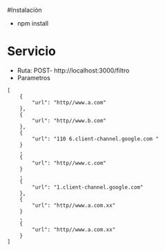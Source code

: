 #Instalaciòn
* npm install

# Servicio 
* Ruta:  POST- http://localhost:3000/filtro
* Parametros
````
[
    {
        "url": "http//www.a.com"
    },
    {
        "url": "http//www.b.com"
    },
    {
        "url": "110 6.client-channel.google.com "
    }
    ,
    {
        "url": "http//www.c.com"
    }
    ,
    {
        "url": "1.client-channel.google.com"
    },
    {
        "url": "http//www.a.com.xx"
    }
    ,
    {
        "url": "http//www.a.com.xx"
    }
]
````
